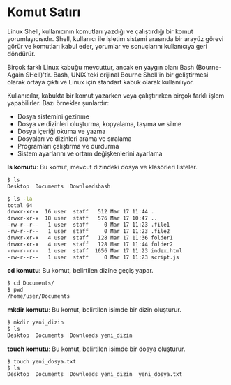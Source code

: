 # Komut Satırı

Linux Shell, kullanıcının komutları yazdığı ve çalıştırdığı bir komut yorumlayıcısıdır. Shell, kullanıcı ile işletim sistemi arasında bir arayüz görevi görür ve komutları kabul eder, yorumlar ve sonuçlarını kullanıcıya geri döndürür.

Birçok farklı Linux kabuğu mevcuttur, ancak en yaygın olanı Bash (Bourne-Again SHell)'tir. Bash, UNIX'teki orijinal Bourne Shell'in bir geliştirmesi olarak ortaya çıktı ve Linux için standart kabuk olarak kullanılıyor.

Kullanıcılar, kabukta bir komut yazarken veya çalıştırırken birçok farklı işlem yapabilirler. Bazı örnekler şunlardır:

* Dosya sistemini gezinme
* Dosya ve dizinleri oluşturma, kopyalama, taşıma ve silme
* Dosya içeriği okuma ve yazma
* Dosyaları ve dizinleri arama ve sıralama
* Programları çalıştırma ve durdurma
* Sistem ayarlarını ve ortam değişkenlerini ayarlama

**ls komutu**: Bu komut, mevcut dizindeki dosya ve klasörleri listeler.

```bash
$ ls
Desktop  Documents  Downloadsbash
```

```bash
$ ls -la
total 64
drwxr-xr-x  16 user  staff   512 Mar 17 11:44 .
drwxr-xr-x  18 user  staff   576 Mar 17 10:47 ..
-rw-r--r--   1 user  staff     0 Mar 17 11:23 .file1
-rw-r--r--   1 user  staff     0 Mar 17 11:23 .file2
drwxr-xr-x   4 user  staff   128 Mar 17 11:36 folder1
drwxr-xr-x   4 user  staff   128 Mar 17 11:44 folder2
-rw-r--r--   1 user  staff  1656 Mar 17 11:23 index.html
-rw-r--r--   1 user  staff     0 Mar 17 11:23 script.js

```

**cd komutu**: Bu komut, belirtilen dizine geçiş yapar.

```bash
$ cd Documents/
$ pwd
/home/user/Documents
```

**mkdir komutu**: Bu komut, belirtilen isimde bir dizin oluşturur.

```bash
$ mkdir yeni_dizin
$ ls
Desktop  Documents  Downloads yeni_dizin
```

**touch komutu**: Bu komut, belirtilen isimde bir dosya oluşturur.

```bash
$ touch yeni_dosya.txt
$ ls
Desktop  Documents  Downloads yeni_dizin  yeni_dosya.txt

```
